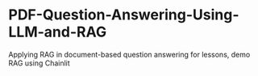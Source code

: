 # PDF-Question-Answering-Using-LLM-and-RAG
Applying RAG in document-based question answering for lessons, demo RAG using Chainlit
